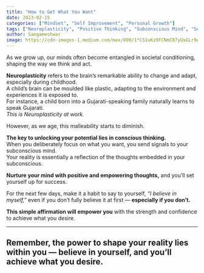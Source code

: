 ```yaml
---
title: "How to Get What You Want"
date: 2023-02-15
categories: ["Mindset", "Self Improvement", "Personal Growth"]
tags: ["Neuroplasticity", "Positive Thinking", "Subconscious Mind", "Self Belief", "Affirmations", "Success Mindset"]
author: Sangameshwar
image: https://cdn-images-1.medium.com/max/800/1*CS1uKz0FCNmC87yUxGLr9A.png
---
```



As we grow up, our minds often become entangled in societal conditioning, shaping the way we think and act.

**Neuroplasticity** refers to the brain’s remarkable ability to change and adapt, especially during childhood.  
A child’s brain can be moulded like plastic, adapting to the environment and experiences it is exposed to.  
For instance, a child born into a Gujarati-speaking family naturally learns to speak Gujarati.  
_This is Neuroplasticity at work._

However, as we age, this malleability starts to diminish.

**The key to unlocking your potential lies in conscious thinking.**  
When you deliberately focus on what you want, you send signals to your subconscious mind.  
Your reality is essentially a reflection of the thoughts embedded in your subconscious.

**Nurture your mind with positive and empowering thoughts,** and you’ll set yourself up for success.

For the next few days, make it a habit to say to yourself, _“I believe in myself,”_ even if you don’t fully believe it at first — **especially if you don’t.**

**This simple affirmation will empower you** with the strength and confidence to achieve what you desire.

---

## Remember, the power to shape your reality lies within you — believe in yourself, and you’ll achieve what you desire.

